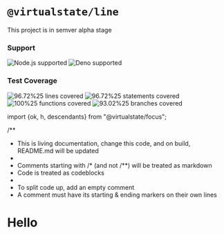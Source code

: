 # `@virtualstate/line`

This project is in semver alpha stage

[//]: # (badges)

### Support

 ![Node.js supported](https://img.shields.io/badge/node-%3E%3D16.0.0-blue) ![Deno supported](https://img.shields.io/badge/deno-%3E%3D1.17.0-blue) 

### Test Coverage

 ![96.72%25 lines covered](https://img.shields.io/badge/lines-96.72%25-brightgreen) ![96.72%25 statements covered](https://img.shields.io/badge/statements-96.72%25-brightgreen) ![100%25 functions covered](https://img.shields.io/badge/functions-100%25-brightgreen) ![93.02%25 branches covered](https://img.shields.io/badge/branches-93.02%25-brightgreen)

[//]: # (badges)

[//]: # (src/trying-to-write-documentation/line-how.tsx)

import {ok, h, descendants} from "@virtualstate/focus";

/**
 * This is living documentation, change this code, and on build, README.md will be updated
 *
 * Comments starting with /* (and not /**) will be treated as markdown
 * Code is treated as codeblocks
 *
 * To split code up, add an empty comment
 * A comment must have its starting & ending markers on their own lines

# Hello

[//]: # (src/trying-to-write-documentation/line-how.tsx)
